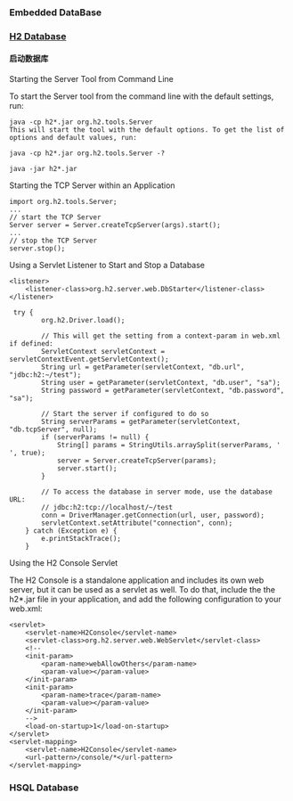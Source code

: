 ### Embedded DataBase

### [H2 Database](http://www.h2database.com/html/main.html)

#### 启动数据库

Starting the Server Tool from Command Line

To start the Server tool from the command line with the default settings, run:
	
	java -cp h2*.jar org.h2.tools.Server
	This will start the tool with the default options. To get the list of options and default values, run:
	
	java -cp h2*.jar org.h2.tools.Server -?
	
	java -jar h2*.jar

Starting the TCP Server within an Application

	import org.h2.tools.Server;
	...
	// start the TCP Server
	Server server = Server.createTcpServer(args).start();
	...
	// stop the TCP Server
	server.stop();
	
Using a Servlet Listener to Start and Stop a Database

	<listener>
	    <listener-class>org.h2.server.web.DbStarter</listener-class>
	</listener>

	 try {
            org.h2.Driver.load();

            // This will get the setting from a context-param in web.xml if defined:
            ServletContext servletContext = servletContextEvent.getServletContext();
            String url = getParameter(servletContext, "db.url", "jdbc:h2:~/test");
            String user = getParameter(servletContext, "db.user", "sa");
            String password = getParameter(servletContext, "db.password", "sa");

            // Start the server if configured to do so
            String serverParams = getParameter(servletContext, "db.tcpServer", null);
            if (serverParams != null) {
                String[] params = StringUtils.arraySplit(serverParams, ' ', true);
                server = Server.createTcpServer(params);
                server.start();
            }

            // To access the database in server mode, use the database URL:
            // jdbc:h2:tcp://localhost/~/test
            conn = DriverManager.getConnection(url, user, password);
            servletContext.setAttribute("connection", conn);
        } catch (Exception e) {
            e.printStackTrace();
        }

Using the H2 Console Servlet

The H2 Console is a standalone application and includes its own web server, but it can be used as a servlet as well. To do that, include the the h2*.jar file in your application, and add the following configuration to your web.xml:

	<servlet>
	    <servlet-name>H2Console</servlet-name>
	    <servlet-class>org.h2.server.web.WebServlet</servlet-class>
	    <!--
	    <init-param>
	        <param-name>webAllowOthers</param-name>
	        <param-value></param-value>
	    </init-param>
	    <init-param>
	        <param-name>trace</param-name>
	        <param-value></param-value>
	    </init-param>
	    -->
	    <load-on-startup>1</load-on-startup>
	</servlet>
	<servlet-mapping>
	    <servlet-name>H2Console</servlet-name>
	    <url-pattern>/console/*</url-pattern>
	</servlet-mapping>

### HSQL Database